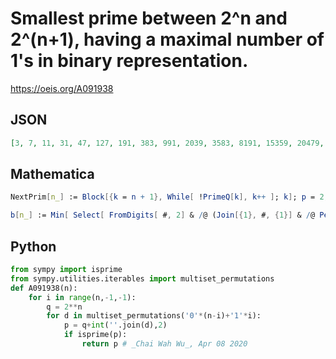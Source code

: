 # Smallest prime between 2^n and 2^\(n\+1\), having a maximal number of 1's in binary representation\.
https://oeis.org/A091938
## JSON
```JSON
[3, 7, 11, 31, 47, 127, 191, 383, 991, 2039, 3583, 8191, 15359, 20479, 63487, 131071, 245759, 524287, 786431, 1966079, 4128767, 7323647, 14680063, 33546239, 67108351, 100646911, 260046847, 536739839, 1073479679, 2147483647]
```
## Mathematica
```Mathematica
NextPrim[n_] := Block[{k = n + 1}, While[ !PrimeQ[k], k++ ]; k]; p = 2; Do[c = 0; While[p < 2^n, b = Count[ IntegerDigits[p, 2], 1]; If[c < b, c = b; q = p]; p = NextPrim[p]]; Print[q], {n, 1, 30}] (* _Robert G. Wilson v_, Feb 21 2004 *)
```
```Mathematica
b[n_] := Min[ Select[ FromDigits[ #, 2] & /@ (Join[{1}, #, {1}] & /@ Permutations[ Join[{0}, Table[1, {n - 2}]]]), PrimeQ[ # ] &]]; c[n_] := Min[ Select[ FromDigits[ #, 2] & /@ (Join[{1}, #, {1}] & /@ Permutations[ Join[{0, 0}, Table[1, {n - 3}]]]), PrimeQ[ # ] &]]; f[n_] := If[ PrimeQ[2^(n + 1) - 1], 2^(n + 1) - 1, If[ PrimeQ[ b[n]], b[n], c[n]]]; Table[ f[n], {n, 30}] (* _Robert G. Wilson v_ *)
```
## Python
```Python
from sympy import isprime
from sympy.utilities.iterables import multiset_permutations
def A091938(n):
    for i in range(n,-1,-1):
        q = 2**n
        for d in multiset_permutations('0'*(n-i)+'1'*i):
            p = q+int(''.join(d),2)
            if isprime(p):
                return p # _Chai Wah Wu_, Apr 08 2020
```
